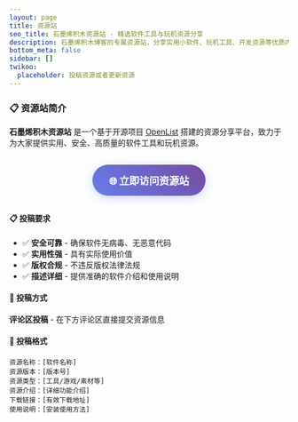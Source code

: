 ```yaml
---
layout: page
title: 资源站
seo_title: 石墨烯积木资源站 - 精选软件工具与玩机资源分享
description: 石墨烯积木博客的专属资源站，分享实用小软件、玩机工具、开发资源等优质内容，基于开源项目OpenList搭建，支持用户投稿。
bottom_meta: false
sidebar: []
twikoo:
  placeholder: 投稿资源或者更新资源
---
```


<!-- more -->

### 📋 资源站简介

**石墨烯积木资源站** 是一个基于开源项目 [OpenList](https://github.com/OpenListTeam/OpenList) 搭建的资源分享平台，致力于为大家提供实用、安全、高质量的软件工具和玩机资源。
<div style="text-align: center; margin: 30px 0;">
  <a href="https://www.shimoxi.icu/" target="_blank" style="display: inline-block; background: linear-gradient(45deg, #667eea, #764ba2); color: white; padding: 15px 30px; text-decoration: none; border-radius: 50px; font-weight: bold; font-size: 18px; box-shadow: 0 4px 15px rgba(102, 126, 234, 0.3); transition: transform 0.3s ease;">
    🌐 立即访问资源站
  </a>
</div>

#### 📋 投稿要求
- ✅ **安全可靠** - 确保软件无病毒、无恶意代码
- ✅ **实用性强** - 具有实际使用价值
- ✅ **版权合规** - 不违反版权法律法规
- ✅ **描述详细** - 提供准确的软件介绍和使用说明

#### 📧 投稿方式
**评论区投稿** - 在下方评论区直接提交资源信息

#### 📝 投稿格式
```
资源名称：[软件名称]
资源版本：[版本号]
资源类型：[工具/游戏/素材等]
资源介绍：[详细功能介绍]
下载链接：[有效下载地址]
使用说明：[安装使用方法]
```